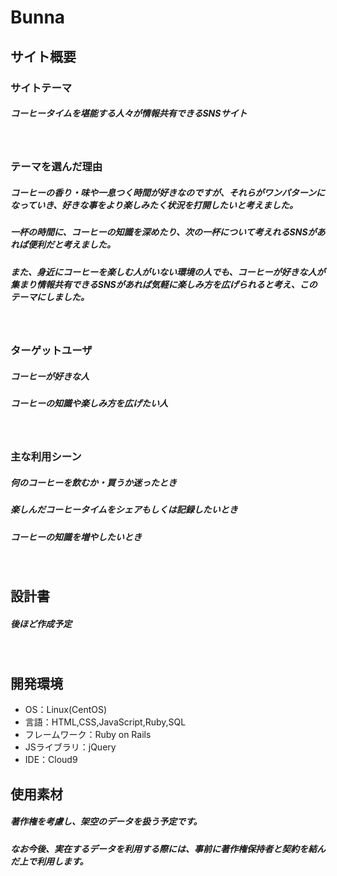 # Bunna

## サイト概要
### サイトテーマ
##### コーヒータイムを堪能する人々が情報共有できるSNSサイト

​
### テーマを選んだ理由
##### コーヒーの香り・味や一息つく時間が好きなのですが、それらがワンパターンになっていき、好きな事をより楽しみたく状況を打開したいと考えました。
##### 一杯の時間に、コーヒーの知識を深めたり、次の一杯について考えれるSNSがあれば便利だと考えました。
##### また、身近にコーヒーを楽しむ人がいない環境の人でも、コーヒーが好きな人が集まり情報共有できるSNSがあれば気軽に楽しみ方を広げられると考え、このテーマにしました。


​
### ターゲットユーザ
##### コーヒーが好きな人
##### コーヒーの知識や楽しみ方を広げたい人

​
### 主な利用シーン
##### 何のコーヒーを飲むか・買うか迷ったとき
##### 楽しんだコーヒータイムをシェアもしくは記録したいとき
##### コーヒーの知識を増やしたいとき

​
## 設計書
##### 後ほど作成予定

​
## 開発環境
- OS：Linux(CentOS)
- 言語：HTML,CSS,JavaScript,Ruby,SQL
- フレームワーク：Ruby on Rails
- JSライブラリ：jQuery
- IDE：Cloud9
​
## 使用素材
##### 著作権を考慮し、架空のデータを扱う予定です。
##### なお今後、実在するデータを利用する際には、事前に著作権保持者と契約を結んだ上で利用します。

